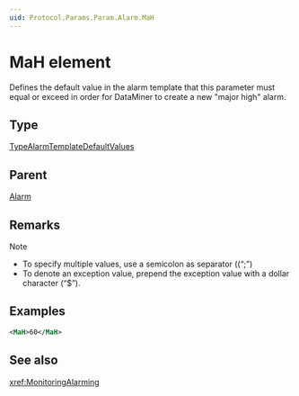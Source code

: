 ```yaml
---
uid: Protocol.Params.Param.Alarm.MaH
---
```


# MaH element

Defines the default value in the alarm template that this parameter must equal or exceed in order for DataMiner to create a new "major high" alarm.

## Type

[TypeAlarmTemplateDefaultValues](xref:Protocol-TypeAlarmTemplateDefaultValues)

## Parent

[Alarm](xref:Protocol.Params.Param.Alarm)

## Remarks

> [!NOTE]
>
> - To specify multiple values, use a semicolon as separator ((“;”)
> - To denote an exception value, prepend the exception value with a dollar character (“$”).

## Examples

```xml
<MaH>60</MaH>
```

## See also

<xref:MonitoringAlarming>
